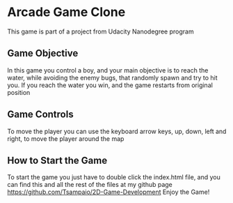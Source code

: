 # Arcade Game Clone
This game is part of a project from Udacity Nanodegree program

## Game Objective
In this game you control a boy, and your main objective is to reach the water, while avoiding the enemy bugs, that randomly spawn and try to hit you.
If you reach the water you win, and the game restarts from original position

## Game Controls
To move the player you can use the keyboard arrow keys, up, down, left and right, to move the player around the map

## How to Start the Game
To start the game you just have to double click the index.html file, and you can find this and all the rest of the files at my github page https://github.com/Tsampaio/2D-Game-Development
Enjoy the Game!
 
